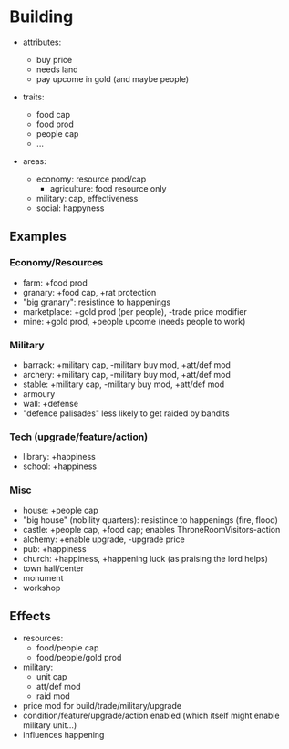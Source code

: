 
# Building

* attributes:
    * buy price
    * needs land
    * pay upcome in gold (and maybe people)

* traits:
    * food cap
    * food prod
    * people cap
    * ...

* areas:
    * economy: resource prod/cap
        * agriculture: food resource only
    * military: cap, effectiveness
    * social: happyness

## Examples

### Economy/Resources

* farm: +food prod
* granary: +food cap, +rat protection
* "big granary": resistince to happenings
* marketplace: +gold prod (per people), -trade price modifier
* mine: +gold prod, +people upcome (needs people to work)

### Military

* barrack: +military cap, -military buy mod, +att/def mod
* archery: +military cap, -military buy mod, +att/def mod
* stable: +military cap, -military buy mod, +att/def mod
* armoury
* wall: +defense
* "defence palisades" less likely to get raided by bandits

### Tech (upgrade/feature/action)

* library: +happiness
* school: +happiness

### Misc

* house: +people cap
* "big house" (nobility quarters): resistince to happenings (fire, flood)
* castle: +people cap, +food cap; enables ThroneRoomVisitors-action
* alchemy: +enable upgrade, -upgrade price
* pub: +happiness
* church: +happiness, +happening luck (as praising the lord helps)
* town hall/center
* monument 
* workshop

## Effects

* resources:
    * food/people cap
    * food/people/gold prod
* military:
    * unit cap
    * att/def mod
    * raid mod
* price mod for build/trade/military/upgrade
* condition/feature/upgrade/action enabled (which itself might enable military unit...)
* influences happening

